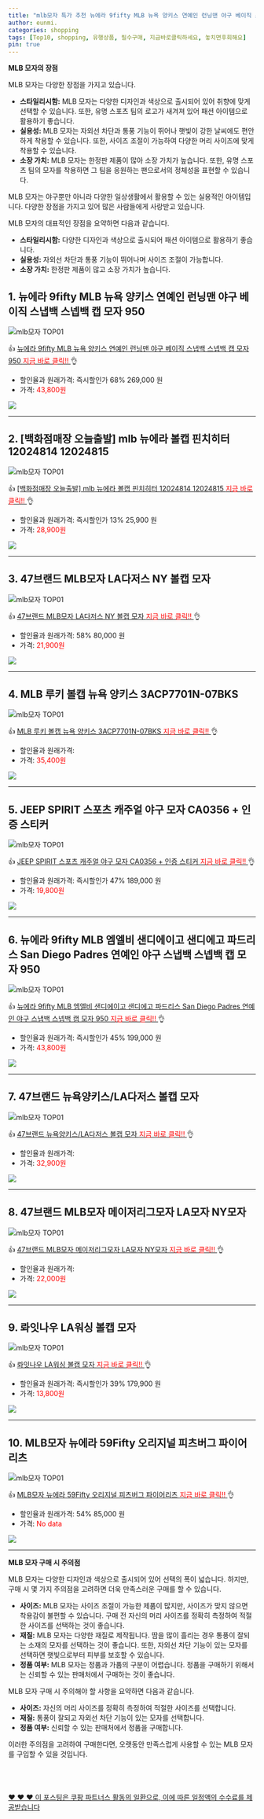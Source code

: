 ```yaml
---
title: "mlb모자 특가 추천 뉴에라 9fifty MLB 뉴욕 양키스 연예인 런닝맨 야구 베이직 스냅백 스넵백 캡 모자 950 비교 장점"
author: eunmi.
categories: shopping
tags: [Top10, shopping, 유행상품, 필수구매, 지금바로클릭하세요, 놓치면후회해요]
pin: true
---
```

**MLB 모자의 장점**

MLB 모자는 다양한 장점을 가지고 있습니다.

* **스타일리시함:** MLB 모자는 다양한 디자인과 색상으로 출시되어 있어 취향에 맞게 선택할 수 있습니다. 또한, 유명 스포츠 팀의 로고가 새겨져 있어 패션 아이템으로 활용하기 좋습니다.
* **실용성:** MLB 모자는 자외선 차단과 통풍 기능이 뛰어나 햇빛이 강한 날씨에도 편안하게 착용할 수 있습니다. 또한, 사이즈 조절이 가능하여 다양한 머리 사이즈에 맞게 착용할 수 있습니다.
* **소장 가치:** MLB 모자는 한정판 제품이 많아 소장 가치가 높습니다. 또한, 유명 스포츠 팀의 모자를 착용하면 그 팀을 응원하는 팬으로서의 정체성을 표현할 수 있습니다.

MLB 모자는 야구뿐만 아니라 다양한 일상생활에서 활용할 수 있는 실용적인 아이템입니다. 다양한 장점을 가지고 있어 많은 사람들에게 사랑받고 있습니다.

MLB 모자의 대표적인 장점을 요약하면 다음과 같습니다.

* **스타일리시함:** 다양한 디자인과 색상으로 출시되어 패션 아이템으로 활용하기 좋습니다.
* **실용성:** 자외선 차단과 통풍 기능이 뛰어나며 사이즈 조절이 가능합니다.
* **소장 가치:** 한정판 제품이 많고 소장 가치가 높습니다.

   

## 1. 뉴에라 9fifty MLB 뉴욕 양키스 연예인 런닝맨 야구 베이직 스냅백 스넵백 캡 모자 950

![mlb모자 TOP01](https://thumbnail7.coupangcdn.com/thumbnails/remote/230x230ex/image/vendor_inventory/bd38/9c66df9c97476a06616d740d1a4d9664badaa4520627c67b2f5d563adf9b.jpg)


👍 [뉴에라 9fifty MLB 뉴욕 양키스 연예인 런닝맨 야구 베이직 스냅백 스넵백 캡 모자 950 <font color=red> 지금 바로 클릭!! </font> ](https://link.coupang.com/re/AFFSDP?lptag=AF3617701&subid=GithubCoopas&pageKey=5417268540&traceid=V0-153&itemId=8169474803&vendorItemId=75457642512) 👌 


- 할인율과 원래가격: 즉시할인가 68%  269,000   원
- 가격: <span style='color:red'>43,800원</span>

[![](/discount_price.png)](https://link.coupang.com/re/AFFSDP?lptag=AF3617701&subid=GithubCoopas&pageKey=5417268540&traceid=V0-153&itemId=8169474803&vendorItemId=75457642512)

---


   

## 2. [백화점매장 오늘출발] mlb 뉴에라 볼캡 핀치히터 12024814 12024815

![mlb모자 TOP01](https://thumbnail6.coupangcdn.com/thumbnails/remote/230x230ex/image/vendor_inventory/82ad/631440f6dcc38bf344141f849a79a1bea233697e6b830866e9ebe88e9b3f.jpg)


👍 [[백화점매장 오늘출발] mlb 뉴에라 볼캡 핀치히터 12024814 12024815 <font color=red> 지금 바로 클릭!! </font> ](https://link.coupang.com/re/AFFSDP?lptag=AF3617701&subid=GithubCoopas&pageKey=7350130278&traceid=V0-153&itemId=18912228885&vendorItemId=86039592157) 👌 


- 할인율과 원래가격: 즉시할인가 13%  25,900   원
- 가격: <span style='color:red'>28,900원</span>

[![](/discount_price.png)](https://link.coupang.com/re/AFFSDP?lptag=AF3617701&subid=GithubCoopas&pageKey=7350130278&traceid=V0-153&itemId=18912228885&vendorItemId=86039592157)

---


   

## 3. 47브랜드 MLB모자 LA다저스 NY 볼캡 모자

![mlb모자 TOP01](https://thumbnail8.coupangcdn.com/thumbnails/remote/230x230ex/image/vendor_inventory/fddb/20fd2460528cadc7e249f41179270f9ecdc8b41bae8a30c3c741be999169.jpg)


👍 [47브랜드 MLB모자 LA다저스 NY 볼캡 모자 <font color=red> 지금 바로 클릭!! </font> ](https://link.coupang.com/re/AFFSDP?lptag=AF3617701&subid=GithubCoopas&pageKey=7405204807&traceid=V0-153&itemId=19175285127&vendorItemId=86293326282) 👌 


- 할인율과 원래가격: 58%  80,000   원
- 가격: <span style='color:red'>21,900원</span>

[![](/discount_price.png)](https://link.coupang.com/re/AFFSDP?lptag=AF3617701&subid=GithubCoopas&pageKey=7405204807&traceid=V0-153&itemId=19175285127&vendorItemId=86293326282)

---


   

## 4. MLB 루키 볼캡 뉴욕 양키스 3ACP7701N-07BKS

![mlb모자 TOP01](https://thumbnail10.coupangcdn.com/thumbnails/remote/230x230ex/image/vendor_inventory/a8b7/2797184b5bd427f7b637956634d3789167814d756cea368eed5ad162e37c.jpg)


👍 [MLB 루키 볼캡 뉴욕 양키스 3ACP7701N-07BKS <font color=red> 지금 바로 클릭!! </font> ](https://link.coupang.com/re/AFFSDP?lptag=AF3617701&subid=GithubCoopas&pageKey=6475165724&traceid=V0-153&itemId=14150126303&vendorItemId=71183017543) 👌 


- 할인율과 원래가격: 
- 가격: <span style='color:red'>35,400원</span>

[![](/discount_price.png)](https://link.coupang.com/re/AFFSDP?lptag=AF3617701&subid=GithubCoopas&pageKey=6475165724&traceid=V0-153&itemId=14150126303&vendorItemId=71183017543)

---


   

## 5. JEEP SPIRIT 스포츠 캐주얼 야구 모자 CA0356 + 인증 스티커

![mlb모자 TOP01](https://thumbnail8.coupangcdn.com/thumbnails/remote/230x230ex/image/vendor_inventory/f13c/0fcb0f4171e55296bd21a6648ce9eb72e2dd08260b3b09dae1e759bd2680.jpg)


👍 [JEEP SPIRIT 스포츠 캐주얼 야구 모자 CA0356 + 인증 스티커 <font color=red> 지금 바로 클릭!! </font> ](https://link.coupang.com/re/AFFSDP?lptag=AF3617701&subid=GithubCoopas&pageKey=7276969801&traceid=V0-153&itemId=18571001558&vendorItemId=85114170898) 👌 


- 할인율과 원래가격: 즉시할인가 47%  189,000   원
- 가격: <span style='color:red'>19,800원</span>

[![](/discount_price.png)](https://link.coupang.com/re/AFFSDP?lptag=AF3617701&subid=GithubCoopas&pageKey=7276969801&traceid=V0-153&itemId=18571001558&vendorItemId=85114170898)

---


   

## 6. 뉴에라 9fifty MLB 엠엘비 샌디에이고 샌디에고 파드리스 San Diego Padres 연예인 야구 스냅백 스넵백 캡 모자 950

![mlb모자 TOP01](https://thumbnail10.coupangcdn.com/thumbnails/remote/230x230ex/image/vendor_inventory/318d/5d0cc2936c89cf97adb79f209058f4be7b24e2675758f863650169d575fb.jpg)


👍 [뉴에라 9fifty MLB 엠엘비 샌디에이고 샌디에고 파드리스 San Diego Padres 연예인 야구 스냅백 스넵백 캡 모자 950 <font color=red> 지금 바로 클릭!! </font> ](https://link.coupang.com/re/AFFSDP?lptag=AF3617701&subid=GithubCoopas&pageKey=6581207874&traceid=V0-153&itemId=14811112108&vendorItemId=82050783489) 👌 


- 할인율과 원래가격: 즉시할인가 45%  199,000   원
- 가격: <span style='color:red'>43,800원</span>

[![](/discount_price.png)](https://link.coupang.com/re/AFFSDP?lptag=AF3617701&subid=GithubCoopas&pageKey=6581207874&traceid=V0-153&itemId=14811112108&vendorItemId=82050783489)

---


   

## 7. 47브랜드 뉴욕양키스/LA다저스 볼캡 모자

![mlb모자 TOP01](https://thumbnail10.coupangcdn.com/thumbnails/remote/230x230ex/image/vendor_inventory/cb97/90aab4a9ed6ab39ba4d1ffc9ab6570e3ceb5b219b91e932949df822e255e.jpg)


👍 [47브랜드 뉴욕양키스/LA다저스 볼캡 모자 <font color=red> 지금 바로 클릭!! </font> ](https://link.coupang.com/re/AFFSDP?lptag=AF3617701&subid=GithubCoopas&pageKey=5896958778&traceid=V0-153&itemId=10386032446&vendorItemId=87310318266) 👌 


- 할인율과 원래가격: 
- 가격: <span style='color:red'>32,900원</span>

[![](/discount_price.png)](https://link.coupang.com/re/AFFSDP?lptag=AF3617701&subid=GithubCoopas&pageKey=5896958778&traceid=V0-153&itemId=10386032446&vendorItemId=87310318266)

---


   

## 8. 47브랜드 MLB모자 메이저리그모자 LA모자 NY모자

![mlb모자 TOP01](https://thumbnail6.coupangcdn.com/thumbnails/remote/230x230ex/image/vendor_inventory/02a4/c8b92556ac0f48b7d0447a26f7f0d7c1122f46fbc01d1ce69a0dea9f8c1f.png)


👍 [47브랜드 MLB모자 메이저리그모자 LA모자 NY모자 <font color=red> 지금 바로 클릭!! </font> ](https://link.coupang.com/re/AFFSDP?lptag=AF3617701&subid=GithubCoopas&pageKey=5613658364&traceid=V0-153&itemId=9077865255&vendorItemId=76364137146) 👌 


- 할인율과 원래가격: 
- 가격: <span style='color:red'>22,000원</span>

[![](/discount_price.png)](https://link.coupang.com/re/AFFSDP?lptag=AF3617701&subid=GithubCoopas&pageKey=5613658364&traceid=V0-153&itemId=9077865255&vendorItemId=76364137146)

---


   

## 9. 롸잇나우 LA워싱 볼캡 모자

![mlb모자 TOP01](https://thumbnail8.coupangcdn.com/thumbnails/remote/230x230ex/image/vendor_inventory/9251/54f959eb721d45904f02f9b84e6439f21e071ae8493addc1656bb137207f.jpg)


👍 [롸잇나우 LA워싱 볼캡 모자 <font color=red> 지금 바로 클릭!! </font> ](https://link.coupang.com/re/AFFSDP?lptag=AF3617701&subid=GithubCoopas&pageKey=7539296920&traceid=V0-153&itemId=19814915719&vendorItemId=86916983704) 👌 


- 할인율과 원래가격: 즉시할인가 39%  179,900   원
- 가격: <span style='color:red'>13,800원</span>

[![](/discount_price.png)](https://link.coupang.com/re/AFFSDP?lptag=AF3617701&subid=GithubCoopas&pageKey=7539296920&traceid=V0-153&itemId=19814915719&vendorItemId=86916983704)

---


   

## 10. MLB모자 뉴에라 59Fifty 오리지널 피츠버그 파이어리츠

![mlb모자 TOP01](https://thumbnail9.coupangcdn.com/thumbnails/remote/230x230ex/image/vendor_inventory/4068/e02165e83cdb6536e991069414f8be56a718df2553bd17eacf40a58df1e4.jpg)


👍 [MLB모자 뉴에라 59Fifty 오리지널 피츠버그 파이어리츠 <font color=red> 지금 바로 클릭!! </font> ](https://link.coupang.com/re/AFFSDP?lptag=AF3617701&subid=GithubCoopas&pageKey=6144694749&traceid=V0-153&itemId=11929098160&vendorItemId=79797625339) 👌 


- 할인율과 원래가격: 54%  85,000   원
- 가격: <span style='color:red'>No data</span>

[![](/discount_price.png)](https://link.coupang.com/re/AFFSDP?lptag=AF3617701&subid=GithubCoopas&pageKey=6144694749&traceid=V0-153&itemId=11929098160&vendorItemId=79797625339)

---
**MLB 모자 구매 시 주의점**

MLB 모자는 다양한 디자인과 색상으로 출시되어 있어 선택의 폭이 넓습니다. 하지만, 구매 시 몇 가지 주의점을 고려하면 더욱 만족스러운 구매를 할 수 있습니다.

* **사이즈:** MLB 모자는 사이즈 조절이 가능한 제품이 많지만, 사이즈가 맞지 않으면 착용감이 불편할 수 있습니다. 구매 전 자신의 머리 사이즈를 정확히 측정하여 적절한 사이즈를 선택하는 것이 좋습니다.
* **재질:** MLB 모자는 다양한 재질로 제작됩니다. 땀을 많이 흘리는 경우 통풍이 잘되는 소재의 모자를 선택하는 것이 좋습니다. 또한, 자외선 차단 기능이 있는 모자를 선택하면 햇빛으로부터 피부를 보호할 수 있습니다.
* **정품 여부:** MLB 모자는 정품과 가품의 구분이 어렵습니다. 정품을 구매하기 위해서는 신뢰할 수 있는 판매처에서 구매하는 것이 좋습니다.

MLB 모자 구매 시 주의해야 할 사항을 요약하면 다음과 같습니다.

* **사이즈:** 자신의 머리 사이즈를 정확히 측정하여 적절한 사이즈를 선택합니다.
* **재질:** 통풍이 잘되고 자외선 차단 기능이 있는 모자를 선택합니다.
* **정품 여부:** 신뢰할 수 있는 판매처에서 정품을 구매합니다.

이러한 주의점을 고려하여 구매한다면, 오랫동안 만족스럽게 사용할 수 있는 MLB 모자를 구입할 수 있을 것입니다.<br><br><br><br><br> [ ❤ ❤ ❤ 이 포스팅은 쿠팡 파트너스 활동의 일환으로, 이에 따른 일정액의 수수료를 제공받습니다](https://link.coupang.com/a/bcEFyh)
